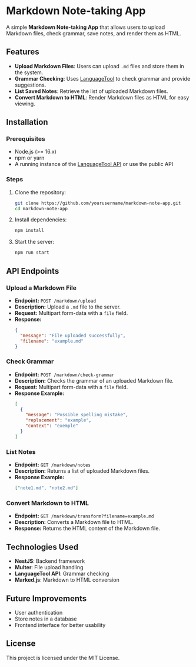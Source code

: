 # Markdown Note-taking App

A simple **Markdown Note-taking App** that allows users to upload Markdown files, check grammar, save notes, and render them as HTML.

## Features

- **Upload Markdown Files**: Users can upload `.md` files and store them in the system.
- **Grammar Checking**: Uses [LanguageTool](https://languagetool.org/) to check grammar and provide suggestions.
- **List Saved Notes**: Retrieve the list of uploaded Markdown files.
- **Convert Markdown to HTML**: Render Markdown files as HTML for easy viewing.

## Installation

### Prerequisites

- Node.js (>= 16.x)
- npm or yarn
- A running instance of the [LanguageTool API](https://dev.languagetool.org/http-api) or use the public API

### Steps

1. Clone the repository:
   ```sh
   git clone https://github.com/yourusername/markdown-note-app.git
   cd markdown-note-app
   ```
2. Install dependencies:
   ```sh
   npm install
   ```
3. Start the server:
   ```sh
   npm run start
   ```

## API Endpoints

### Upload a Markdown File

- **Endpoint:** `POST /markdown/upload`
- **Description:** Upload a `.md` file to the server.
- **Request:** Multipart form-data with a `file` field.
- **Response:**
  ```json
  {
    "message": "File uploaded successfully",
    "filename": "example.md"
  }
  ```

### Check Grammar

- **Endpoint:** `POST /markdown/check-grammar`
- **Description:** Checks the grammar of an uploaded Markdown file.
- **Request:** Multipart form-data with a `file` field.
- **Response Example:**
  ```json
  [
    {
      "message": "Possible spelling mistake",
      "replacement": "example",
      "context": "exemple"
    }
  ]
  ```

### List Notes

- **Endpoint:** `GET /markdown/notes`
- **Description:** Returns a list of uploaded Markdown files.
- **Response Example:**
  ```json
  ["note1.md", "note2.md"]
  ```

### Convert Markdown to HTML

- **Endpoint:** `GET /markdown/transform?filename=example.md`
- **Description:** Converts a Markdown file to HTML.
- **Response:** Returns the HTML content of the Markdown file.

## Technologies Used

- **NestJS**: Backend framework
- **Multer**: File upload handling
- **LanguageTool API**: Grammar checking
- **Marked.js**: Markdown to HTML conversion

## Future Improvements

- User authentication
- Store notes in a database
- Frontend interface for better usability

## License

This project is licensed under the MIT License.

